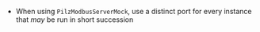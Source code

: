 * When using `PilzModbusServerMock`, use a distinct port for every instance that *may* be run in short succession
